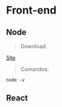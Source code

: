 # Front-end

## Node

> Download:

[Site](https://nodejs.org/en)

> Comandos:

```
node -v
```

## React


